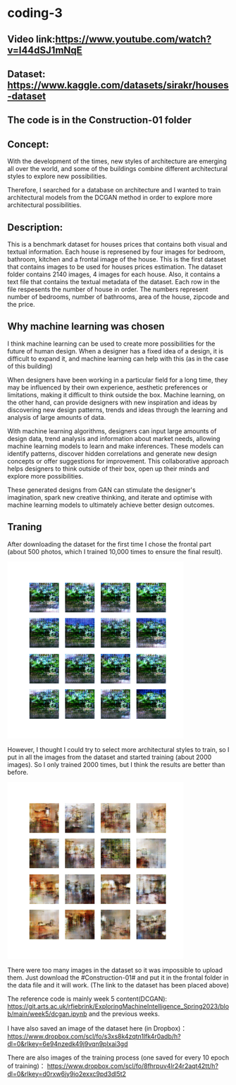 # coding-3

## Video link:https://www.youtube.com/watch?v=I44dSJ1mNqE

## Dataset: https://www.kaggle.com/datasets/sirakr/houses-dataset

## The code is in the Construction-01 folder

## Concept: 

With the development of the times, new styles of architecture are emerging all over the world, and some of the buildings combine different architectural styles to explore new possibilities.

Therefore, I searched for a database on architecture and I wanted to train architectural models from the DCGAN method in order to explore more architectural possibilities.

## Description:  

This is a benchmark dataset for houses prices that contains both visual and textual information. Each house is represened by four images for bedroom, bathroom, kitchen and a frontal image of the house. This is the first dataset that contains images to be used for houses prices estimation. The dataset folder contains 2140 images, 4 images for each house. Also, it contains a text file that contains the textual metadata of the dataset. Each row in the file respesents the number of house in order. The numbers represent number of bedrooms, number of bathrooms, area of the house, zipcode and the price. 

## Why machine learning was chosen

I think machine learning can be used to create more possibilities for the future of human design. When a designer has a fixed idea of a design, it is difficult to expand it, and machine learning can help with this (as in the case of this building)

When designers have been working in a particular field for a long time, they may be influenced by their own experience, aesthetic preferences or limitations, making it difficult to think outside the box. Machine learning, on the other hand, can provide designers with new inspiration and ideas by discovering new design patterns, trends and ideas through the learning and analysis of large amounts of data.

With machine learning algorithms, designers can input large amounts of design data, trend analysis and information about market needs, allowing machine learning models to learn and make inferences. These models can identify patterns, discover hidden correlations and generate new design concepts or offer suggestions for improvement. This collaborative approach helps designers to think outside of their box, open up their minds and explore more possibilities.

These generated designs from GAN can stimulate the designer's imagination, spark new creative thinking, and iterate and optimise with machine learning models to ultimately achieve better design outcomes.

## Traning

After downloading the dataset for the first time I chose the frontal part (about 500 photos, which I trained 10,000 times to ensure the final result).

![Image text](https://github.com/JyXuannn/coding-3/blob/main/img-folder/generated_images_epoch_10000.png)

However, I thought I could try to select more architectural styles to train, so I put in all the images from the dataset and started training (about 2000 images). So I only trained 2000 times, but I think the results are better than before.

![Image text](https://github.com/JyXuannn/coding-3/blob/main/img-folder2/generated_images_epoch_2670.png)

There were too many images in the dataset so it was impossible to upload them. Just download the #Construction-01# and put it in the frontal folder in the data file and it will work. (The link to the dataset has been placed above)

The reference code is mainly week 5 content(DCGAN): https://git.arts.ac.uk/rfiebrink/ExploringMachineIntelligence_Spring2023/blob/main/week5/dcgan.ipynb and the previous weeks.

I have also saved an image of the dataset here (in Dropbox)： https://www.dropbox.com/scl/fo/s3xs8k4zqtn1lfk4r0adb/h?dl=0&rlkey=6e94nzedk49j9vqn9plxai3gd

There are also images of the training process (one saved for every 10 epoch of training)： https://www.dropbox.com/scl/fo/8fhrpuv4lr24r2aqt42tt/h?dl=0&rlkey=d0rxw6jy9io2exxc9pd3dl5t2
